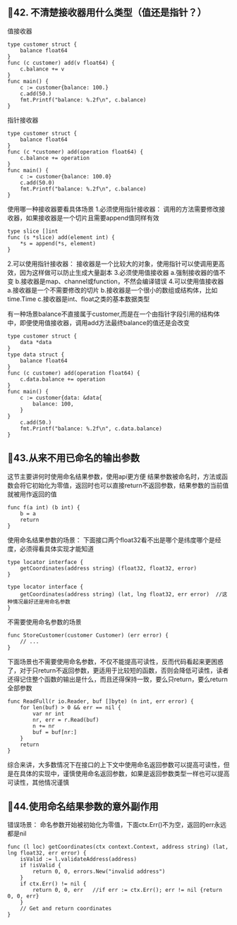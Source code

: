 ## 🤔42. 不清楚接收器用什么类型（值还是指针？）
值接收器
```
type customer struct {
	balance float64
}
func (c customer) add(v float64) {
	c.balance += v
}
func main() {
	c := customer{balance: 100.}
	c.add(50.)
	fmt.Printf("balance: %.2f\n", c.balance) 
}
```
指针接收器
```
type customer struct {
	balance float64
}
func (c *customer) add(operation float64) {
	c.balance += operation
}
func main() {
	c := customer{balance: 100.0}
	c.add(50.0)
	fmt.Printf("balance: %.2f\n", c.balance)
}
```
使用哪一种接收器要看具体场景
1.必须使用指针接收器：
调用的方法需要修改接收器，如果接收器是一个切片且需要append值同样有效
```
type slice []int
func (s *slice) add(element int) {
	*s = append(*s, element)
}
```
2.可以使用指针接收器：
接收器是一个比较大的对象，使用指针可以使调用更高效，因为这样做可以防止生成大量副本
3.必须使用值接收器
a.强制接收器的值不变
b.接收器是map、channel或function，不然会编译错误
4.可以使用值接收器
a.接收器是一个不需要修改的切片
b.接收器是一个很小的数组或结构体，比如time.Time
c.接收器是int、float之类的基本数据类型

有一种场景balance不直接属于customer,而是在一个由指针字段引用的结构体中，即便使用值接收器，调用add方法最终balance的值还是会改变
```
type customer struct {
	data *data
}
type data struct {
	balance float64   
}
func (c customer) add(operation float64) {
	c.data.balance += operation
}
func main() {
	c := customer{data: &data{
		balance: 100,
	}
}
	c.add(50.)
	fmt.Printf("balance: %.2f\n", c.data.balance)
}
```


## 🤔43.从来不用已命名的输出参数
这节主要讲何时使用命名结果参数，使用api更方便
结果参数被命名时，方法或函数会将它初始化为零值，返回时也可以直接return不返回参数，结果参数的当前值就被用作返回的值
```
func f(a int) (b int) {
	b = a
	return
}
```
使用命名结果参数的场景：
下面接口两个float32看不出是哪个是纬度哪个是经度，必须得看具体实现才能知道
```
type locator interface {
	getCoordinates(address string) (float32, float32, error)
}
```
```
type locator interface {
	getCoordinates(address string) (lat, lng float32, err error)  //这种情况最好还是用命名参数
}
```
不需要使用命名参数的场景
```
func StoreCustomer(customer Customer) (err error) {
	// ...
}
```
下面场景也不需要使用命名参数，不仅不能提高可读性，反而代码看起来更困惑了，对于只return不返回参数，更适用于比较短的函数，否则会降低可读性，读者还得记住整个函数的输出是什么，而且还得保持一致，要么只return，要么return全部参数
```
func ReadFull(r io.Reader, buf []byte) (n int, err error) {
	for len(buf) > 0 && err == nil {
		var nr int
		nr, err = r.Read(buf)
		n += nr
		buf = buf[nr:]
	}
	return
}
```
综合来讲，大多数情况下在接口的上下文中使用命名返回参数可以提高可读性，但是在具体的实现中，谨慎使用命名返回参数，如果是返回参数类型一样也可以提高可读性，其他情况谨慎

## 🤔44.使用命名结果参数的意外副作用
错误场景：
命名参数开始被初始化为零值，下面ctx.Err()不为空，返回的err永远都是nil
```
func (l loc) getCoordinates(ctx context.Context, address string) (lat, lng float32, err error) {
	isValid := l.validateAddress(address)
	if !isValid {
		return 0, 0, errors.New("invalid address")
	}
	if ctx.Err() != nil {
		return 0, 0, err   //if err := ctx.Err(); err != nil {return 0, 0, err}
	}
	// Get and return coordinates
}
```

